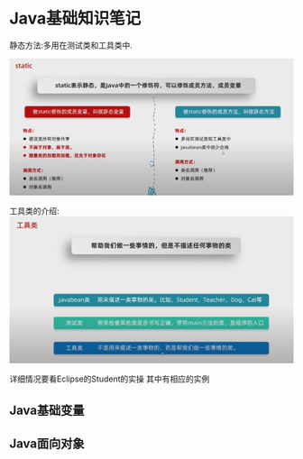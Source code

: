 # Java基础知识笔记

静态方法:多用在测试类和工具类中.

![1699761110962](image/JavaSE/1699761110962.png)


工具类的介绍:![1699761350575](image/JavaSE/1699761350575.png)

详细情况要看Eclipse的Student的实操 其中有相应的实例

## Java基础变量

## Java面向对象
